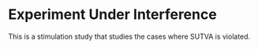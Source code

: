 # Experiment Under Interference
This is a stimulation study that studies the cases where SUTVA is violated. 
